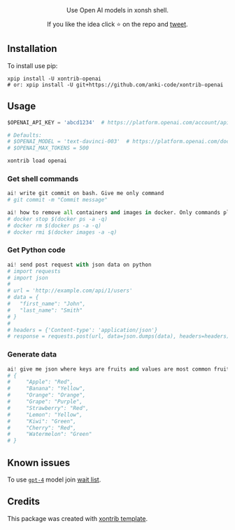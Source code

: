 <p align="center">
Use Open AI models in xonsh shell.
</p>

<p align="center">  
If you like the idea click ⭐ on the repo and <a href="https://twitter.com/intent/tweet?text=Nice%20xontrib%20for%20the%20xonsh%20shell!&url=https://github.com/anki-code/xontrib-openai" target="_blank">tweet</a>.
</p>


## Installation

To install use pip:

```xsh
xpip install -U xontrib-openai
# or: xpip install -U git+https://github.com/anki-code/xontrib-openai
```

## Usage

```python
$OPENAI_API_KEY = 'abcd1234'  # https://platform.openai.com/account/api-keys

# Defaults:
# $OPENAI_MODEL = 'text-davinci-003'  # https://platform.openai.com/docs/models/overview
# $OPENAI_MAX_TOKENS = 500

xontrib load openai
```

### Get shell commands
```python
ai! write git commit on bash. Give me only command
# git commit -m "Commit message"
```
```python
ai! how to remove all containers and images in docker. Only commands please
# docker stop $(docker ps -a -q)
# docker rm $(docker ps -a -q)
# docker rmi $(docker images -a -q)
```

### Get Python code
```python
ai! send post request with json data on python
# import requests
# import json
# 
# url = 'http://example.com/api/1/users'
# data = {
#   "first_name": "John",
#   "last_name": "Smith"
# }
# 
# headers = {'Content-type': 'application/json'}
# response = requests.post(url, data=json.dumps(data), headers=headers)
```

### Generate data
```python
ai! give me json where keys are fruits and values are most common fruit color
# {
#     "Apple": "Red",
#     "Banana": "Yellow",
#     "Orange": "Orange",
#     "Grape": "Purple",
#     "Strawberry": "Red",
#     "Lemon": "Yellow",
#     "Kiwi": "Green",
#     "Cherry": "Red",
#     "Watermelon": "Green"
# }
```

## Known issues

To use [`gpt-4`](https://platform.openai.com/docs/models/gpt-4) model join [wait list](https://openai.com/waitlist/gpt-4-api).

## Credits

This package was created with [xontrib template](https://github.com/xonsh/xontrib-template).
